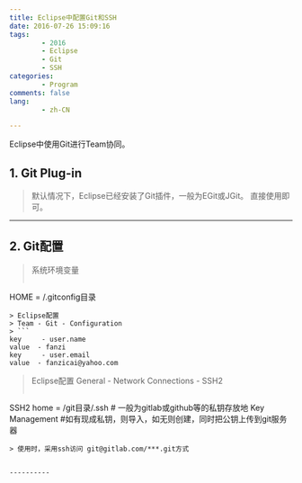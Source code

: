 ```yaml
---
title: Eclipse中配置Git和SSH
date: 2016-07-26 15:09:16
tags:
        - 2016
        - Eclipse
        - Git
        - SSH
categories:
        - Program
comments: false
lang:
        - zh-CN

---
```

Eclipse中使用Git进行Team协同。

<!-- more -->
## **1. Git Plug-in** ##
> 默认情况下，Eclipse已经安装了Git插件，一般为EGit或JGit。
> 直接使用即可。


----------

## **2. Git配置** ##
> 系统环境变量
> ```
HOME = /.gitconfig目录
```
> Eclipse配置
> Team - Git - Configuration
> ```
key     - user.name
value  - fanzi
key     - user.email
value  - fanzicai@yahoo.com
```
> Eclipse配置
> General - Network Connections - SSH2
> ```
SSH2 home  = /git目录/.ssh    # 一般为gitlab或github等的私钥存放地
Key Management    #如有现成私钥，则导入，如无则创建，同时把公钥上传到git服务器
``` 
> 使用时，采用ssh访问 git@gitlab.com/***.git方式


----------


